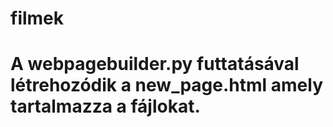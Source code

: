 # filmek
# A webpagebuilder.py futtatásával létrehozódik a new_page.html amely tartalmazza a fájlokat.
